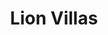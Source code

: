 ---
title: Lion Villas
phone: (888) 319-5479
website: http://www.lionvillas.com/
management: 
tags: []
---